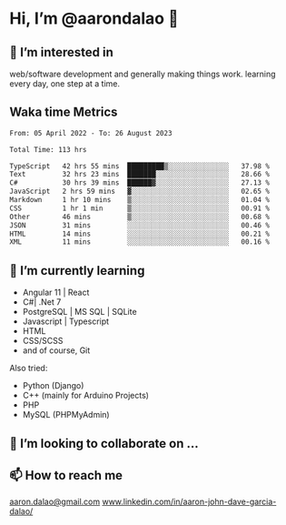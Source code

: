 # __Hi, I’m @aarondalao__ 👋 
## 👀 I’m interested in 
web/software development and generally making things work.
learning every day, one step at a time. 

## Waka time Metrics
<!--START_SECTION:waka-->

```txt
From: 05 April 2022 - To: 26 August 2023

Total Time: 113 hrs

TypeScript   42 hrs 55 mins  █████████▒░░░░░░░░░░░░░░░   37.98 %
Text         32 hrs 23 mins  ███████░░░░░░░░░░░░░░░░░░   28.66 %
C#           30 hrs 39 mins  ██████▓░░░░░░░░░░░░░░░░░░   27.13 %
JavaScript   2 hrs 59 mins   ▓░░░░░░░░░░░░░░░░░░░░░░░░   02.65 %
Markdown     1 hr 10 mins    ▒░░░░░░░░░░░░░░░░░░░░░░░░   01.04 %
CSS          1 hr 1 min      ▒░░░░░░░░░░░░░░░░░░░░░░░░   00.91 %
Other        46 mins         ▒░░░░░░░░░░░░░░░░░░░░░░░░   00.68 %
JSON         31 mins         ░░░░░░░░░░░░░░░░░░░░░░░░░   00.46 %
HTML         14 mins         ░░░░░░░░░░░░░░░░░░░░░░░░░   00.21 %
XML          11 mins         ░░░░░░░░░░░░░░░░░░░░░░░░░   00.16 %
```

<!--END_SECTION:waka-->

## 🌱 I’m currently learning 

- Angular 11 | React 
- C#| .Net 7
- PostgreSQL | MS SQL | SQLite
- Javascript | Typescript
- HTML 
- CSS/SCSS
- and of course, Git 


Also tried:
- Python (Django)
- C++ (mainly for Arduino Projects)
- PHP
- MySQL (PHPMyAdmin)


## 💞️ I’m looking to collaborate on ...

## 📫 How to reach me 
aaron.dalao@gmail.com
www.linkedin.com/in/aaron-john-dave-garcia-dalao/

<!---
aarondalao/aarondalao is a ✨ special ✨ repository because its `README.md` (this file) appears on your GitHub profile.
You can click the Preview link to take a look at your changes.
--->
